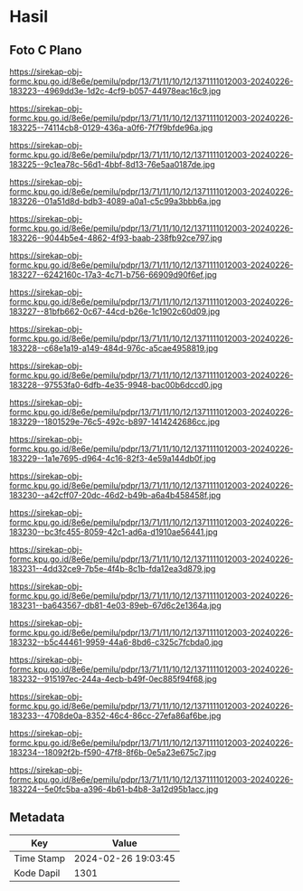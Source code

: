 # Hasil

## Foto C Plano

https://sirekap-obj-formc.kpu.go.id/8e6e/pemilu/pdpr/13/71/11/10/12/1371111012003-20240226-183223--4969dd3e-1d2c-4cf9-b057-44978eac16c9.jpg

https://sirekap-obj-formc.kpu.go.id/8e6e/pemilu/pdpr/13/71/11/10/12/1371111012003-20240226-183225--74114cb8-0129-436a-a0f6-7f7f9bfde96a.jpg

https://sirekap-obj-formc.kpu.go.id/8e6e/pemilu/pdpr/13/71/11/10/12/1371111012003-20240226-183225--9c1ea78c-56d1-4bbf-8d13-76e5aa0187de.jpg

https://sirekap-obj-formc.kpu.go.id/8e6e/pemilu/pdpr/13/71/11/10/12/1371111012003-20240226-183226--01a51d8d-bdb3-4089-a0a1-c5c99a3bbb6a.jpg

https://sirekap-obj-formc.kpu.go.id/8e6e/pemilu/pdpr/13/71/11/10/12/1371111012003-20240226-183226--9044b5e4-4862-4f93-baab-238fb92ce797.jpg

https://sirekap-obj-formc.kpu.go.id/8e6e/pemilu/pdpr/13/71/11/10/12/1371111012003-20240226-183227--6242160c-17a3-4c71-b756-66909d90f6ef.jpg

https://sirekap-obj-formc.kpu.go.id/8e6e/pemilu/pdpr/13/71/11/10/12/1371111012003-20240226-183227--81bfb662-0c67-44cd-b26e-1c1902c60d09.jpg

https://sirekap-obj-formc.kpu.go.id/8e6e/pemilu/pdpr/13/71/11/10/12/1371111012003-20240226-183228--c68e1a19-a149-484d-976c-a5cae4958819.jpg

https://sirekap-obj-formc.kpu.go.id/8e6e/pemilu/pdpr/13/71/11/10/12/1371111012003-20240226-183228--97553fa0-6dfb-4e35-9948-bac00b6dccd0.jpg

https://sirekap-obj-formc.kpu.go.id/8e6e/pemilu/pdpr/13/71/11/10/12/1371111012003-20240226-183229--1801529e-76c5-492c-b897-1414242686cc.jpg

https://sirekap-obj-formc.kpu.go.id/8e6e/pemilu/pdpr/13/71/11/10/12/1371111012003-20240226-183229--1a1e7695-d964-4c16-82f3-4e59a144db0f.jpg

https://sirekap-obj-formc.kpu.go.id/8e6e/pemilu/pdpr/13/71/11/10/12/1371111012003-20240226-183230--a42cff07-20dc-46d2-b49b-a6a4b458458f.jpg

https://sirekap-obj-formc.kpu.go.id/8e6e/pemilu/pdpr/13/71/11/10/12/1371111012003-20240226-183230--bc3fc455-8059-42c1-ad6a-d1910ae56441.jpg

https://sirekap-obj-formc.kpu.go.id/8e6e/pemilu/pdpr/13/71/11/10/12/1371111012003-20240226-183231--4dd32ce9-7b5e-4f4b-8c1b-fda12ea3d879.jpg

https://sirekap-obj-formc.kpu.go.id/8e6e/pemilu/pdpr/13/71/11/10/12/1371111012003-20240226-183231--ba643567-db81-4e03-89eb-67d6c2e1364a.jpg

https://sirekap-obj-formc.kpu.go.id/8e6e/pemilu/pdpr/13/71/11/10/12/1371111012003-20240226-183232--b5c44461-9959-44a6-8bd6-c325c7fcbda0.jpg

https://sirekap-obj-formc.kpu.go.id/8e6e/pemilu/pdpr/13/71/11/10/12/1371111012003-20240226-183232--915197ec-244a-4ecb-b49f-0ec885f94f68.jpg

https://sirekap-obj-formc.kpu.go.id/8e6e/pemilu/pdpr/13/71/11/10/12/1371111012003-20240226-183233--4708de0a-8352-46c4-86cc-27efa86af6be.jpg

https://sirekap-obj-formc.kpu.go.id/8e6e/pemilu/pdpr/13/71/11/10/12/1371111012003-20240226-183234--18092f2b-f590-47f8-8f6b-0e5a23e675c7.jpg

https://sirekap-obj-formc.kpu.go.id/8e6e/pemilu/pdpr/13/71/11/10/12/1371111012003-20240226-183224--5e0fc5ba-a396-4b61-b4b8-3a12d95b1acc.jpg


## Metadata

| Key        | Value               |
| ---------- | ------------------- |
| Time Stamp | 2024-02-26 19:03:45 |
| Kode Dapil | 1301                |



